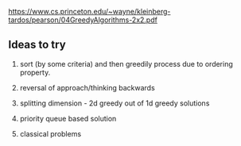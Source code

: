 https://www.cs.princeton.edu/~wayne/kleinberg-tardos/pearson/04GreedyAlgorithms-2x2.pdf

## Ideas to try

1. sort (by some criteria) and then greedily process due to ordering property.

2. reversal of approach/thinking backwards

3. splitting dimension - 2d greedy out of 1d greedy solutions

4. priority queue based solution

5. classical problems

